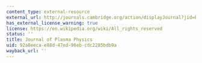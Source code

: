 ```yaml
---
content_type: external-resource
external_url: http://journals.cambridge.org/action/displayJournal?jid=PLA
has_external_license_warning: true
license: https://en.wikipedia.org/wiki/All_rights_reserved
status: ''
title: Journal of Plasma Physics
uid: 92a8eeca-e88d-47ed-96eb-cdc2285bdb9a
wayback_url: ''
---
```

